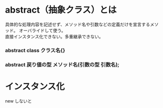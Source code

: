 # abstract（抽象クラス）とは

具体的な処理内容を記述せず、メソッド名や引数などの定義だけを宣言するメソッド。
オーバライドして使う。  
直接インスタンス化できない。多重継承できない。

### abstract class クラス名{}

### abstract 戻り値の型 メソッド名(引数の型 引数名);

# インスタンス化

new しないと
